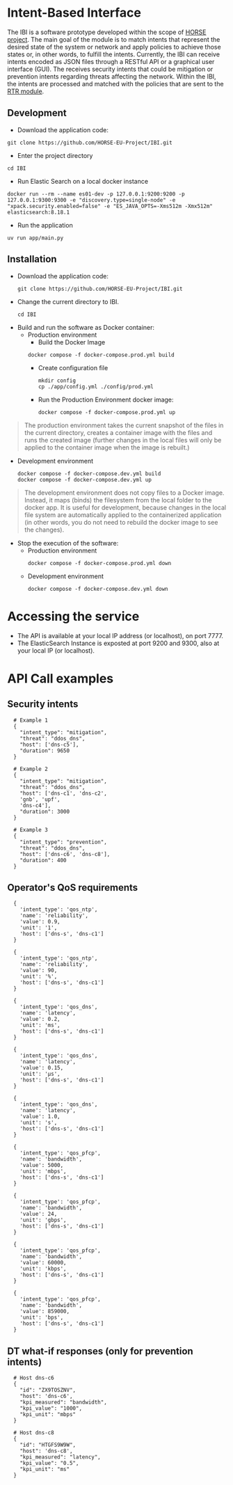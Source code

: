 # Intent-Based Interface

The IBI is a software prototype developed within the scope of 
[HORSE project](ibi-api). The main goal of the module is to match intents that 
represent the desired state of the system or network and apply policies to 
achieve those states or, in other words, to fulfill the intents. Currently, the 
IBI can receive intents encoded as JSON files through a RESTful API or a 
graphical user interface (GUI). The receives security intents that could be 
mitigation or prevention intents regarding threats affecting the network. Within 
the IBI, the intents are processed and matched with the policies that are sent 
to the [RTR module](https://github.com/HORSE-EU-Project/RTR).

## Development
- Download the application code:
```
git clone https://github.com/HORSE-EU-Project/IBI.git
```

- Enter the project directory
```
cd IBI
```

- Run Elastic Search on a local docker instance
```
docker run --rm --name es01-dev -p 127.0.0.1:9200:9200 -p 127.0.0.1:9300:9300 -e "discovery.type=single-node" -e "xpack.security.enabled=false" -e "ES_JAVA_OPTS=-Xms512m -Xmx512m" elasticsearch:8.18.1
```

- Run the application
```
uv run app/main.py
```


## Installation

- Download the application code:
    ```
    git clone https://github.com/HORSE-EU-Project/IBI.git
    ```
- Change the current directory to IBI.
    ```
    cd IBI

- Build and run the software as Docker container:
  - Production environment
    - Build the Docker Image
    ```
    docker compose -f docker-compose.prod.yml build
    ```
    - Create configuration file
      ```
      mkdir config
      cp ./app/config.yml ./config/prod.yml
      ```
    - Run the Production Environment docker image:
      ```
      docker compose -f docker-compose.prod.yml up
      ```
> The production environment takes the current snapshot of the files in the
> current directory, creates a container image with the files and runs the 
> created image (further changes in the local files will only be applied to the
> container image when the image is rebuilt.)

  - Development environment
    ```
    docker compose -f docker-compose.dev.yml build 
    docker compose -f docker-compose.dev.yml up
    ```

> The development environment does not copy files to a Docker image. Instead, 
> it maps (binds) the filesystem from the local folder to the docker app. It is 
> useful for development, because changes in the local file system are 
> automatically applied to the containerized application (in other words, you do 
> not need to rebuild the docker image to see the changes).

- Stop the execution of the software:
  - Production environment
    ```
    docker compose -f docker-compose.prod.yml down
    ```
  - Development environment
    ```
    docker compose -f docker-compose.dev.yml down
    ```

# Accessing the service
- The API is available at your local IP address (or localhost), on port 7777.
- The ElasticSearch Instance is exposted at port 9200 and 9300, also at your local IP (or localhost).

# API Call examples

## Security intents
```
  # Example 1 
  {
    "intent_type": "mitigation",
    "threat": "ddos_dns",
    "host": ['dns-c5'],
    "duration": 9650
  }

  # Example 2
  {
    "intent_type": "mitigation",
    "threat": "ddos_dns",
    "host": ['dns-c1', 'dns-c2',
    'gnb', 'upf',
    'dns-c4'],
    "duration": 3000
  }

  # Example 3
  {
    "intent_type": "prevention",
    "threat": "ddos_dns",
    "host": ['dns-c6', 'dns-c8'],
    "duration": 400
  }
```

## Operator's QoS requirements

```
  {
    'intent_type': 'qos_ntp',
    'name': 'reliability',
    'value': 0.9,
    'unit': '1',
    'host': ['dns-s', 'dns-c1']
  }

  {
    'intent_type': 'qos_ntp',
    'name': 'reliability',
    'value': 90,
    'unit': '%',
    'host': ['dns-s', 'dns-c1']
  }

  {
    'intent_type': 'qos_dns',
    'name': 'latency',
    'value': 0.2,
    'unit': 'ms',
    'host': ['dns-s', 'dns-c1']
  }

  {
    'intent_type': 'qos_dns',
    'name': 'latency',
    'value': 0.15,
    'unit': 'μs',
    'host': ['dns-s', 'dns-c1']
  }

  {
    'intent_type': 'qos_dns',
    'name': 'latency',
    'value': 1.0,
    'unit': 's',
    'host': ['dns-s', 'dns-c1']
  }

  {
    'intent_type': 'qos_pfcp',
    'name': 'bandwidth',
    'value': 5000,
    'unit': 'mbps',
    'host': ['dns-s', 'dns-c1']
  }

  {
    'intent_type': 'qos_pfcp',
    'name': 'bandwidth',
    'value': 24,
    'unit': 'gbps',
    'host': ['dns-s', 'dns-c1']
  }
  
  {
    'intent_type': 'qos_pfcp',
    'name': 'bandwidth',
    'value': 60000,
    'unit': 'kbps',
    'host': ['dns-s', 'dns-c1']
  }
  
  {
    'intent_type': 'qos_pfcp',
    'name': 'bandwidth',
    'value': 859000,
    'unit': 'bps',
    'host': ['dns-s', 'dns-c1']
  }
```

## DT what-if responses (only for prevention intents)
```
  # Host dns-c6
  {
    "id": "ZX9TOSZNV",
    "host": 'dns-c6',
    "kpi_measured": "bandwidth",
    "kpi_value": "1000",
    "kpi_unit": "mbps"
  }
  
  # Host dns-c8
  {
    "id": "HTGFS9W9W",
    "host": 'dns-c8',
    "kpi_measured": "latency",
    "kpi_value": "0.5",
    "kpi_unit": "ms"
  }
```